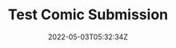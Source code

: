 ---
title: Test Comic Submission
slug: test2
coverImage: /images/comics/ShutUp!/1.jpg
date: 2022-05-03T05:32:34Z
excerpt: Comic Post
tags:
  - comic
---